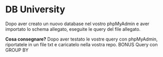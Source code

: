 DB University
===
Dopo aver creato un nuovo database nel vostro phpMyAdmin e aver importato lo schema allegato, eseguite le query del file allegato.

**Cosa consegnare?**
Dopo aver testato le vostre query con phpMyAdmin, riportatele in un file txt e caricatelo nella vostra repo.
BONUS
Query con GROUP BY